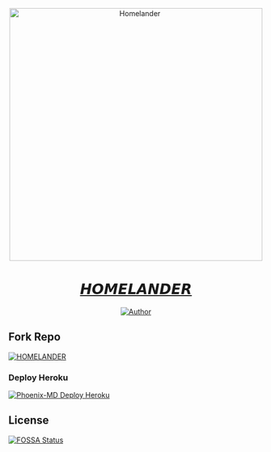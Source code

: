 <p align="center">  
  <a href="https://youtu.be/WcA7GZuaN0A">
    <img alt="Homelander" height="500" src="https://telegra.ph/file/555cb8ef507cbd2b8b99f.jpg">
    <h1 align="center">𝙃𝙊𝙈𝙀𝙇𝘼𝙉𝘿𝙀𝙍</h1>
  </a>
</p>
<p align="center">
<a href="https://github.com/Homelander60"><img title="Author" src="https://img.shields.io/badge/𝙃𝙊𝙈𝙀𝙇𝘼𝙉𝘿𝙀𝙍-black?style=for-the-badge&logo=GitHub"></a>

## Fork Repo
  
<a href="https://github.com/Homelander60/HOMELANDER-BOT/fork"><img title="HOMELANDER" src="https://img.shields.io/badge/FORK HOMELANDER-h?color=black&style=for-the-badge&logo=fork"></a>

### Deploy Heroku 

<a href="https://heroku.com/deploy?template=https://github.com/Homelander60/HOMELANDER-BOT/"><img title="Phoenix-MD Deploy Heroku" src="https://img.shields.io/badge/DEPLOY HEROKU-h?color=black&style=for-the-badge&logo=heroku"></a>


## License
[![FOSSA Status](https://app.fossa.com/api/projects/git%2Bgithub.com%2FHomelander60%2FHOMELANDER-BOT.svg?type=large)](https://app.fossa.com/projects/git%2Bgithub.com%2FHomelander60%2FHOMELANDER-BOT?ref=badge_large)
